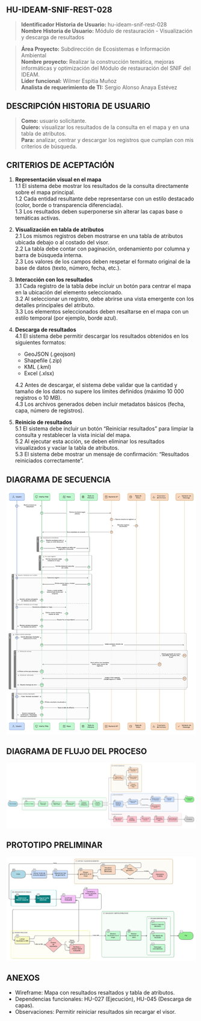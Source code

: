 ## HU-IDEAM-SNIF-REST-028

> **Identificador Historia de Usuario:** hu-ideam-snif-rest-028 \
> **Nombre Historia de Usuario:** Módulo de restauración - Visualización y descarga de resultados

> **Área Proyecto:** Subdirección de Ecosistemas e Información Ambiental \
> **Nombre proyecto:** Realizar la construcción temática, mejoras informáticas y optimización del Módulo de restauración del SNIF del IDEAM. \
> **Líder funcional:** Wilmer Espitia Muñoz\
> **Analista de requerimiento de TI:** Sergio Alonso Anaya Estévez

## DESCRIPCIÓN HISTORIA DE USUARIO

> **Como:** usuario solicitante. \
> **Quiero:** visualizar los resultados de la consulta en el mapa y en una tabla de atributos. \
> **Para:** analizar, centrar y descargar los registros que cumplan con mis criterios de búsqueda.

## CRITERIOS DE ACEPTACIÓN

1. **Representación visual en el mapa**  
    1.1 El sistema debe mostrar los resultados de la consulta directamente sobre el mapa principal.  
    1.2 Cada entidad resultante debe representarse con un estilo destacado (color, borde o transparencia diferenciada).  
    1.3 Los resultados deben superponerse sin alterar las capas base o temáticas activas.  


2. **Visualización en tabla de atributos**  
    2.1 Los mismos registros deben mostrarse en una tabla de atributos ubicada debajo o al costado del visor.  
    2.2 La tabla debe contar con paginación, ordenamiento por columna y barra de búsqueda interna.  
    2.3 Los valores de los campos deben respetar el formato original de la base de datos (texto, número, fecha, etc.).


3. **Interacción con los resultados**  
    3.1 Cada registro de la tabla debe incluir un botón para centrar el mapa en la ubicación del elemento seleccionado.  
    3.2 Al seleccionar un registro, debe abrirse una vista emergente con los detalles principales del atributo.  
    3.3 Los elementos seleccionados deben resaltarse en el mapa con un estilo temporal (por ejemplo, borde azul).


4. **Descarga de resultados**  
    4.1 El sistema debe permitir descargar los resultados obtenidos en los siguientes formatos:
    - GeoJSON (.geojson)
    - Shapefile (.zip)
    - KML (.kml)
    - Excel (.xlsx)

    4.2 Antes de descargar, el sistema debe validar que la cantidad y tamaño de los datos no supere los límites definidos (máximo 10 000 registros o 10 MB).  
    4.3 Los archivos generados deben incluir metadatos básicos (fecha, capa, número de registros).


5. **Reinicio de resultados**  
    5.1 El sistema debe incluir un botón “Reiniciar resultados” para limpiar la consulta y restablecer la vista inicial del mapa.  
    5.2 Al ejecutar esta acción, se deben eliminar los resultados visualizados y vaciar la tabla de atributos.  
    5.3 El sistema debe mostrar un mensaje de confirmación: “Resultados reiniciados correctamente”.



   
## DIAGRAMA DE SECUENCIA

![IMAGEN DIAGRAMA DE SECUENCIA](assets/secuencia-hu-ideam-snif-rest-028.png)

## DIAGRAMA DE FLUJO DEL PROCESO

![IMAGEN DIAGRAMA DE FLUJO DEL PROCESO](assets/actividades-hu-ideam-snif-rest-028.png)

## PROTOTIPO PRELIMINAR

![PROTOTIPO PRELIMINAR](assets/wireframe-hu-ideam-snif-rest-001.png)

## ANEXOS

- Wireframe: Mapa con resultados resaltados y tabla de atributos.
- Dependencias funcionales: HU-027 (Ejecución), HU-045 (Descarga de capas).
- Observaciones: Permitir reiniciar resultados sin recargar el visor.